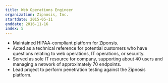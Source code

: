 ```yaml
---
title: Web Operations Engineer
organization: Zipnosis, Inc.
startdate: 2015-05-11
enddate: 2016-11-16
index: 5
---
```


* Maintained HIPAA-compliant platform for Ziponsis.
* Acted as a technical reference for potential customers who have questions
  relating to web operations, IT operations, or security.
* Served as sole IT resource for company, supporting about 40 users and
  managing a network of approximately 70 endpoints.
* Lead project to perform penetration testing against the Zipnosis platform.
